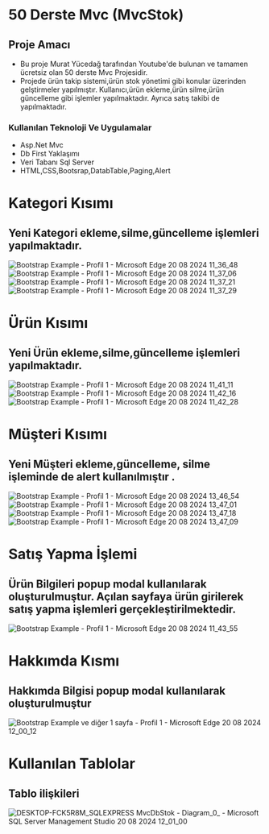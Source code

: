 # 50 Derste Mvc (MvcStok)

## Proje Amacı
* Bu proje Murat Yücedağ tarafından Youtube'de bulunan ve tamamen ücretsiz olan  50 derste Mvc Projesidir.
* Projede ürün takip sistemi,ürün stok yönetimi gibi konular üzerinden gelştirmeler yapılmıştır. Kullanıcı,ürün ekleme,ürün silme,ürün güncelleme gibi işlemler yapılmaktadır. Ayrıca satış takibi de yapılmaktadır.


### Kullanılan Teknoloji Ve Uygulamalar
* Asp.Net Mvc
* Db First Yaklaşımı 
* Veri Tabanı  Sql Server
* HTML,CSS,Bootsrap,DatabTable,Paging,Alert


# Kategori Kısımı
## Yeni Kategori ekleme,silme,güncelleme işlemleri yapılmaktadır.
![Bootstrap Example - Profil 1 - Microsoft​ Edge 20 08 2024 11_36_48](https://github.com/user-attachments/assets/8cab2515-680c-48ae-9929-2a2d681e1174) <br/>
![Bootstrap Example - Profil 1 - Microsoft​ Edge 20 08 2024 11_37_06](https://github.com/user-attachments/assets/74eb6e67-2d8b-489e-8925-2f75e4cc9303)<br/>
![Bootstrap Example - Profil 1 - Microsoft​ Edge 20 08 2024 11_37_21](https://github.com/user-attachments/assets/fe59ae3b-a66e-4388-8860-1e8497d8bfa6)<br/>
![Bootstrap Example - Profil 1 - Microsoft​ Edge 20 08 2024 11_37_29](https://github.com/user-attachments/assets/e624abe0-7649-4ca8-a98f-fcbdb4ec9964)<br/>


# Ürün Kısımı
## Yeni Ürün ekleme,silme,güncelleme işlemleri yapılmaktadır.
![Bootstrap Example - Profil 1 - Microsoft​ Edge 20 08 2024 11_41_11](https://github.com/user-attachments/assets/633a9872-b041-42f0-853a-d8198b7d05e4)
![Bootstrap Example - Profil 1 - Microsoft​ Edge 20 08 2024 11_42_16](https://github.com/user-attachments/assets/59550dbb-1341-442f-a37e-08d16139c2ce)
![Bootstrap Example - Profil 1 - Microsoft​ Edge 20 08 2024 11_42_28](https://github.com/user-attachments/assets/d1eae7c9-1c70-48d8-80f6-8ac09545fc0b)

# Müşteri Kısımı
## Yeni Müşteri ekleme,güncelleme, silme işleminde de alert kullanılmıştır .

![Bootstrap Example - Profil 1 - Microsoft​ Edge 20 08 2024 13_46_54](https://github.com/user-attachments/assets/f7d868ce-8bb3-486d-a39d-5978e0da67f5)
![Bootstrap Example - Profil 1 - Microsoft​ Edge 20 08 2024 13_47_01](https://github.com/user-attachments/assets/abaed95d-c8fa-42c2-9337-227cc2eb0d93)
![Bootstrap Example - Profil 1 - Microsoft​ Edge 20 08 2024 13_47_18](https://github.com/user-attachments/assets/5f1891a6-4b62-4aef-aa67-b0424e34b96c)
![Bootstrap Example - Profil 1 - Microsoft​ Edge 20 08 2024 13_47_09](https://github.com/user-attachments/assets/d71c69e1-712c-454f-b101-d19a9f5b0bcc)



# Satış Yapma İşlemi
## Ürün Bilgileri popup modal kullanılarak oluşturulmuştur.  Açılan sayfaya ürün girilerek satış yapma işlemleri gerçekleştirilmektedir.
![Bootstrap Example - Profil 1 - Microsoft​ Edge 20 08 2024 11_43_55](https://github.com/user-attachments/assets/cb233316-44ac-47fe-bb49-ae50646d1d48)


# Hakkımda Kısmı
## Hakkımda Bilgisi popup modal kullanılarak oluşturulmuştur
![Bootstrap Example ve diğer 1 sayfa - Profil 1 - Microsoft​ Edge 20 08 2024 12_00_12](https://github.com/user-attachments/assets/b887e9f6-5239-4e10-8a9d-d867ea0c9e3f)

# Kullanılan Tablolar

## Tablo ilişkileri
![DESKTOP-FCK5R8M_SQLEXPRESS MvcDbStok - Diagram_0_ - Microsoft SQL Server Management Studio 20 08 2024 12_01_00](https://github.com/user-attachments/assets/a1ce74e3-7ed5-45a4-b6dc-398d60e2a971)



